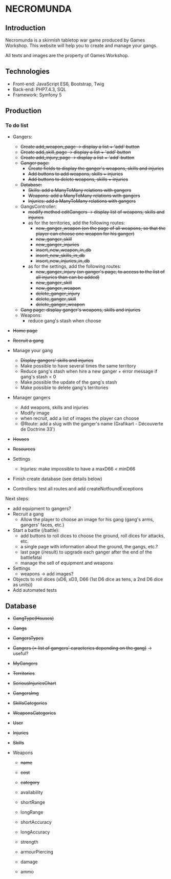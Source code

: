 # NECROMUNDA

## Introduction

Necromunda is a skirmish tabletop war game produced by Games Workshop. This website will help you to create and manage your gangs.

All texts and images are the property of Games Workshop.


## Technologies

* Front-end: JavaScript ES6, Bootstrap, Twig
* Back-end: PHP7.4.3, SQL
* Framework: Symfony 5


## Production

### To do list

* Gangers:
	* ~~Create add_weapon_page -> display a list + 'add' button~~
	* ~~Create add_skill_page -> display a list + 'add' button~~
	* ~~Create add_injury_page -> display a list + 'add' button~~
	* ~~Ganger page:~~
		* ~~Create fields to display the ganger's weapons, skills and injuries~~
		* ~~Add buttons to add weapons, skills + injuries~~
		* ~~Add buttons to delete weapons, skills + injuries~~
	* ~~Database:~~
		* ~~Skills: add a ManyToMany relations with gangers~~
		* ~~Weapons: add a ManyToMany relations with gangers~~
		* ~~Injuries: add a ManyToMany relations with gangers~~
	* GangsController:
		* ~~modify method editGangers -> display list of weapons, skills and injuries~~
		* as for the territories, add the following routes:
			* ~~new_ganger_weapon (on the page of all weapons, so that the player can choose one weapon for his ganger)~~
			* ~~new_ganger_skill~~
			* ~~new_ganger_injuries~~
			* ~~insert_new_weapon_in_db~~
			* ~~insert_new_skills_in_db~~
			* ~~insert_new_injuries_in_db~~
		* as for the settings, add the following routes:
			* ~~new_ganger_injury (on ganger's page, to access to the list of all injuries than can be added)~~
			* ~~new_ganger_skill~~
			* ~~new_ganger_weapon~~
			* ~~delete_ganger_injury~~
			* ~~delete_ganger_skill~~
			* ~~delete_ganger_weapon~~
	* ~~Gang page: display ganger's weapons, skills and injuries~~
	* Weapons:
		* reduce gang's stash when choose



* ~~Home page~~
* ~~Recruit a gang~~
* Manage your gang
	* ~~Display gangers' skills and injuries~~
	* Make possible to have several times the same territory
	* Reduce gang's stash when hire a new ganger + error message if gang's stash < 0
	* Make possible the update of the gang's stash
	* Make possible to delete gang's territories
* Manager gangers
	* Add weapons, skills and injuries
	* Modify image
	* when recruit, add a list of images the player can choose
	* @Route: add a slug with the ganger's name (Grafikart - Découverte de Doctrine 33')
* ~~Houses~~
* ~~Resources~~
* Settings
	* Injuries: make impossible to have a maxD66 < minD66
* Finish create database (see details below)
* Controllers: test all routes and add createNotfoundExceptions

Next steps:
* add equipment to gangers?
* Recruit a gang
	* Allow the player to choose an image for his gang (gang's arms, gangers' faces, etc.)
* Start a battle (/battle):
	* add buttons to roll dices to choose the ground, roll dices for attacks, etc.
	* a single page with information about the ground, the gangs, etc.?
	* last page (/result) to upgrade each ganger after the end of the battlefatal
	* manage the sell of equipment and weapons
* Settings
	* weapons -> add images?
* Objects to roll dices (xD6, xD3, D66 (1st D6 dice as tens, a 2nd D6 dice as units))
* Add automated tests


## Database

* ~~GangType(Houses)~~
* ~~Gangs~~
* ~~GangersTypes~~
* ~~Gangers (= list of gangers' caracterics depending on the gang)~~ -> useful?
* ~~MyGangers~~
* ~~Territories~~
* ~~SeriousInjuriesChart~~
* ~~GangersImg~~
* ~~SkillsCategories~~
* ~~WeaponsCategories~~
* ~~User~~
* ~~Injuries~~
* ~~Skills~~

* Weapons
	* ~~name~~
	* ~~cost~~
	* ~~category~~

	* availability
	* shortRange
	* longRange
	* shortAccuracy
	* longAccuracy
	* strength
	* armourPiercing
	* damage
	* ammo
